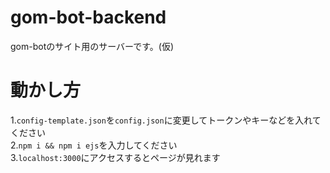 # gom-bot-backend
gom-botのサイト用のサーバーです。(仮)

# 動かし方
1.`config-template.json`を`config.json`に変更してトークンやキーなどを入れてください
<br>
2.`npm i && npm i ejs`を入力してください
<br>
3.`localhost:3000`にアクセスするとページが見れます
